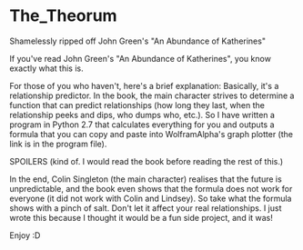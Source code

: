 # The_Theorum
Shamelessly ripped off John Green's "An Abundance of Katherines"

If you've read John Green's "An Abundance of Katherines", you know exactly what this is.

For those of you who haven't, here's a brief explanation:
Basically, it's a relationship predictor. In the book, the main character strives to determine a function that can
predict relationships (how long they last, when the relationship peeks and dips, who dumps who, etc.). So I have written
a program in Python 2.7 that calculates everything for you and outputs a formula that you can copy and paste into 
WolframAlpha's graph plotter (the link is in the program file).

SPOILERS (kind of. I would read the book before reading the rest of this.)

In the end, Colin Singleton (the main character) realises that the future is unpredictable, and the book even shows that
the formula does not work for everyone (it did not work with Colin and Lindsey). So take what the formula shows with a
pinch of salt. Don't let it affect your real relationships. I just wrote this because I thought it would be a fun side
project, and it was!

Enjoy :D
